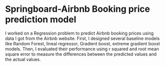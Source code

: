 # Springboard-Airbnb Booking price prediction model

I worked on a Regression problem to predict Airbnb booking prices using data I got from the Airbnb website. First, I designed several baseline models like Random Forest, lineal regressor, Gradient boost, extreme gradient boost models. Then, I evaluated their performance using r squared and root mean square error to measure the differences between the predicted values and the actual values. 
